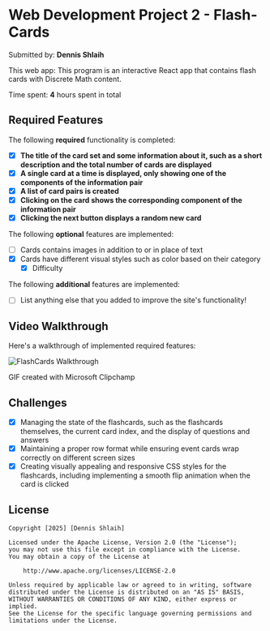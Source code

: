 # Web Development Project 2 - Flash-Cards

Submitted by: **Dennis Shlaih**

This web app: This program is an interactive React app that contains flash cards with Discrete Math content.

Time spent: **4** hours spent in total

## Required Features

The following **required** functionality is completed:

- [X] **The title of the card set and some information about it, such as a short description and the total number of cards are displayed**
- [X] **A single card at a time is displayed, only showing one of the components of the information pair**
- [X] **A list of card pairs is created**
- [X] **Clicking on the card shows the corresponding component of the information pair**
- [X] **Clicking the next button displays a random new card**

The following **optional** features are implemented:

- [ ] Cards contains images in addition to or in place of text
- [X] Cards have different visual styles such as color based on their category
  - [X] Difficulty

The following **additional** features are implemented:

* [ ] List anything else that you added to improve the site's functionality!

## Video Walkthrough

Here's a walkthrough of implemented required features:

![FlashCards Walkthrough](https://github.com/user-attachments/assets/b9d08423-aec0-4639-9466-c029d51c7104)

GIF created with Microsoft Clipchamp

## Challenges

- [X] Managing the state of the flashcards, such as the flashcards themselves, the current card index, and the display of questions and answers
- [X] Maintaining a proper row format while ensuring event cards wrap correctly on different screen sizes
- [X] Creating visually appealing and responsive CSS styles for the flashcards, including implementing a smooth flip animation when the card is clicked

## License

    Copyright [2025] [Dennis Shlaih]

    Licensed under the Apache License, Version 2.0 (the "License");
    you may not use this file except in compliance with the License.
    You may obtain a copy of the License at

        http://www.apache.org/licenses/LICENSE-2.0

    Unless required by applicable law or agreed to in writing, software
    distributed under the License is distributed on an "AS IS" BASIS,
    WITHOUT WARRANTIES OR CONDITIONS OF ANY KIND, either express or implied.
    See the License for the specific language governing permissions and
    limitations under the License.
